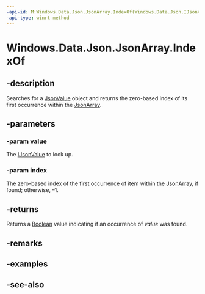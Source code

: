 ```yaml
---
-api-id: M:Windows.Data.Json.JsonArray.IndexOf(Windows.Data.Json.IJsonValue,System.UInt32@)
-api-type: winrt method
---
```


<!-- Method syntax
public bool IndexOf(Windows.Data.Json.IJsonValue value, System.UInt32 index)
-->

# Windows.Data.Json.JsonArray.IndexOf

## -description
Searches for a [JsonValue](jsonvalue.md) object and returns the zero-based index of its first occurrence within the [JsonArray](jsonarray.md).

## -parameters
### -param value
The [IJsonValue](ijsonvalue.md) to look up.

### -param index
The zero-based index of the first occurrence of item within the [JsonArray](jsonarray.md), if found; otherwise, –1.

## -returns
Returns a [Boolean](/dotnet/api/system.boolean?redirectedfrom=MSDN) value indicating if an occurrence of *value* was found.

## -remarks

## -examples

## -see-also
